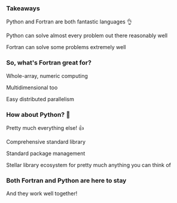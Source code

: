 <section>

### Takeaways

Python and Fortran are both fantastic languages 👌 <!-- .element: class="fragment" -->

Python can solve almost every problem out there reasonably well <!-- .element: class="fragment" -->

Fortran can solve some problems extremely well <!-- .element: class="fragment" -->
</section>

<section>

### So, what's Fortran great for?

Whole-array, numeric computing <!-- .element: class="fragment" -->

Multidimensional too <!-- .element: class="fragment" -->

Easy distributed parallelism <!-- .element: class="fragment" -->
</section>


<section>

### How about Python? 🐍

Pretty much everything else! 👍
<!-- .element: class="fragment" -->

Comprehensive standard library
<!-- .element: class="fragment" -->

Standard package management
<!-- .element: class="fragment" -->

Stellar library ecosystem for pretty much anything you can think of
<!-- .element: class="fragment" -->
</section>

<section>

### Both Fortran and Python are here to stay

And they work well together! <!-- .element: class="fragment" -->
</section>
